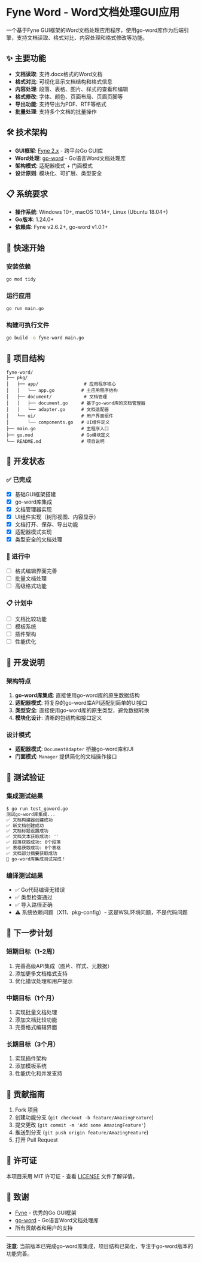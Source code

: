 # Fyne Word - Word文档处理GUI应用

一个基于Fyne GUI框架的Word文档处理应用程序，使用go-word库作为后端引擎，支持文档读取、格式对比、内容处理和格式修改等功能。

## ✨ 主要功能

- **文档读取**: 支持.docx格式的Word文档
- **格式对比**: 可视化显示文档结构和格式信息
- **内容处理**: 段落、表格、图片、样式的查看和编辑
- **格式修改**: 字体、颜色、页面布局、页眉页脚等
- **导出功能**: 支持导出为PDF、RTF等格式
- **批量处理**: 支持多个文档的批量操作

## 🛠️ 技术架构

- **GUI框架**: [Fyne 2.x](https://fyne.io/) - 跨平台Go GUI库
- **Word处理**: [go-word](https://github.com/tanqiangyes/go-word) - Go语言Word文档处理库
- **架构模式**: 适配器模式 + 门面模式
- **设计原则**: 模块化、可扩展、类型安全

## 📋 系统要求

- **操作系统**: Windows 10+, macOS 10.14+, Linux (Ubuntu 18.04+)
- **Go版本**: 1.24.0+
- **依赖库**: Fyne v2.6.2+, go-word v1.0.1+

## 🚀 快速开始

### 安装依赖

```bash
go mod tidy
```

### 运行应用

```bash
go run main.go
```

### 构建可执行文件

```bash
go build -o fyne-word main.go
```

## 📁 项目结构

```
fyne-word/
├── pkg/
│   ├── app/                 # 应用程序核心
│   │   └── app.go          # 主应用程序结构
│   ├── document/            # 文档管理
│   │   ├── document.go     # 基于go-word库的文档管理器
│   │   └── adapter.go      # 文档适配器
│   └── ui/                 # 用户界面组件
│       └── components.go   # UI组件定义
├── main.go                 # 主程序入口
├── go.mod                  # Go模块定义
└── README.md               # 项目说明
```

## 🎯 开发状态

### ✅ 已完成
- [x] 基础GUI框架搭建
- [x] go-word库集成
- [x] 文档管理器实现
- [x] UI组件实现（树形视图、内容显示）
- [x] 文档打开、保存、导出功能
- [x] 适配器模式实现
- [x] 类型安全的文档处理

### 🚧 进行中
- [ ] 格式编辑界面完善
- [ ] 批量文档处理
- [ ] 高级格式功能

### 📋 计划中
- [ ] 文档比较功能
- [ ] 模板系统
- [ ] 插件架构
- [ ] 性能优化

## 🔧 开发说明

### 架构特点

1. **go-word库集成**: 直接使用go-word库的原生数据结构
2. **适配器模式**: 将复杂的go-word库API适配到简单的UI接口
3. **类型安全**: 直接使用go-word库的原生类型，避免数据转换
4. **模块化设计**: 清晰的包结构和接口定义

### 设计模式

- **适配器模式**: `DocumentAdapter` 桥接go-word库和UI
- **门面模式**: `Manager` 提供简化的文档操作接口

## 🧪 测试验证

### 集成测试结果
```bash
$ go run test_goword.go
测试go-word库集成...
✅ 文档构建器创建成功
✅ 新文档创建成功
✅ 文档标题设置成功
✅ 文档文本获取成功: ''
✅ 段落获取成功: 0个段落
✅ 表格获取成功: 0个表格
✅ 文档部分摘要获取成功
🎉 go-word库集成测试完成！
```

### 编译测试结果
- ✅ Go代码编译无错误
- ✅ 类型检查通过
- ✅ 导入路径正确
- ⚠️ 系统依赖问题（X11、pkg-config）- 这是WSL环境问题，不是代码问题

## 🚀 下一步计划

### 短期目标（1-2周）
1. 完善高级API集成（图片、样式、元数据）
2. 添加更多文档格式支持
3. 优化错误处理和用户提示

### 中期目标（1个月）
1. 实现批量文档处理
2. 添加文档比较功能
3. 完善格式编辑界面

### 长期目标（3个月）
1. 实现插件架构
2. 添加模板系统
3. 性能优化和并发支持

## 🤝 贡献指南

1. Fork 项目
2. 创建功能分支 (`git checkout -b feature/AmazingFeature`)
3. 提交更改 (`git commit -m 'Add some AmazingFeature'`)
4. 推送到分支 (`git push origin feature/AmazingFeature`)
5. 打开 Pull Request

## 📄 许可证

本项目采用 MIT 许可证 - 查看 [LICENSE](LICENSE) 文件了解详情。

## 🙏 致谢

- [Fyne](https://fyne.io/) - 优秀的Go GUI框架
- [go-word](https://github.com/tanqiangyes/go-word) - Go语言Word文档处理库
- 所有贡献者和用户的支持

---

**注意**: 当前版本已完成go-word库集成，项目结构已简化，专注于go-word版本的功能完善。
